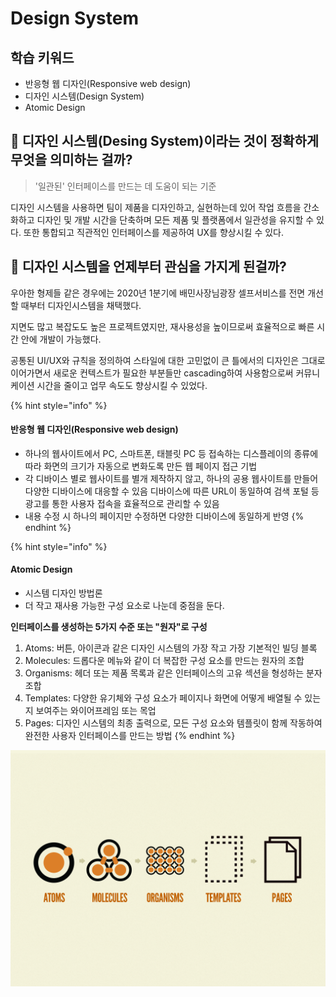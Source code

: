 # Design System

## 학습 키워드

* 반응형 웹 디자인(Responsive web design)
* 디자인 시스템(Design System)
* Atomic Design



## 🫥 디자인 시스템(Desing System)이라는 것이 정확하게 무엇을 의미하는 걸까?

> '일관된' 인터페이스를 만드는 데 도움이 되는 기준

디자인 시스템을 사용하면 팀이 제품을 디자인하고, 실현하는데 있어 작업 흐름을 간소화하고 디자인 및 개발 시간을 단축하며 모든 제품 및 플랫폼에서 일관성을 유지할 수 있다. 또한 통합되고 직관적인 인터페이스를 제공하여 UX를 향상시킬 수 있다.

## 🫥 디자인 시스템을 언제부터 관심을 가지게 된걸까?

우아한 형제들 같은 경우에는 2020년 1분기에 배민사장님광장 셀프서비스를 전면 개선할 때부터 디자인시스템을 채택했다.

지면도 많고 복잡도도 높은 프로젝트였지만, 재사용성을 높이므로써 효율적으로 빠른 시간 안에 개발이 가능했다.

공통된 UI/UX와 규칙을 정의하여 스타일에 대한 고민없이 큰 틀에서의 디자인은 그대로 이어가면서 새로운 컨텍스트가 필요한 부분들만 cascading하여 사용함으로써 커뮤니케이션 시간을 줄이고 업무 속도도 향상시킬 수 있었다.

{% hint style="info" %}
#### 반응형 웹 디자인(Responsive web design)

* 하나의 웹사이트에서 PC, 스마트폰, 태블릿 PC 등 접속하는 디스플레이의 종류에 따라 화면의 크기가 자동으로 변화도록 만든 웹 페이지 접근 기법
* 각 디바이스 별로 웹사이트를 별개 제작하지 않고, 하나의 공용 웹사이트를 만들어 다양한 디바이스에 대응할 수 있음 디바이스에 따른 URL이 동일하여 검색 포털 등 광고를 통한 사용자 접속을 효율적으로 관리할 수 있음
* 내용 수정 시 하나의 페이지만 수정하면 다양한 디바이스에 동일하게 반영
{% endhint %}



{% hint style="info" %}
#### Atomic Design

* 시스템 디자인 방법론
* 더 작고 재사용 가능한 구성 요소로 나눈데 중점을 둔다.

**인터페이스를 생성하는 5가지 수준 또는 "원자"로 구성**

1. Atoms: 버튼, 아이콘과 같은 디자인 시스템의 가장 작고 가장 기본적인 빌딩 블록
2. Molecules: 드롭다운 메뉴와 같이 더 복잡한 구성 요소를 만드는 원자의 조합
3. Organisms: 헤더 또는 제품 목록과 같은 인터페이스의 고유 섹션을 형성하는 분자 조합
4. Templates: 다양한 유기체와 구성 요소가 페이지나 화면에 어떻게 배열될 수 있는지 보여주는 와이어프레임 또는 목업
5. Pages: 디자인 시스템의 최종 출력으로, 모든 구성 요소와 템플릿이 함께 작동하여 완전한 사용자 인터페이스를 만드는 방법
{% endhint %}

![](image/atomic-design.png)
